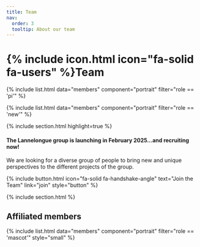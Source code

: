 ```yaml
---
title: Team
nav:
  order: 3
  tooltip: About our team
---
```


# {% include icon.html icon="fa-solid fa-users" %}Team


  {% include list.html data="members" component="portrait" filter="role == 'pi'" %}

  {% include list.html data="members" component="portrait" filter="role == 'new'" %}


{% include section.html highlight=true %}

#### The Lannelongue group is launching in February 2025...and recruiting now!

We are looking for a diverse group of people to bring new and unique perspectives to the different projects of the group.

  {% include button.html icon="fa-solid fa-handshake-angle" text="Join the Team" link="join" style="button" %}

{% include section.html %}

## Affiliated members

  {% include list.html data="members" component="portrait" filter="role == 'mascot'" style="small" %}
